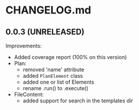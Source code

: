 # CHANGELOG.md


## 0.0.3 (UNRELEASED)

Improvements:

  - Added coverage report (100% on this version)
  - Plan:
    - removed 'name' attribute
    - added `PlanElement` class
    - added one or list of Elements
    - rename .run() to .execute()
  - FileContent:
    - added support for search in the templates dir
